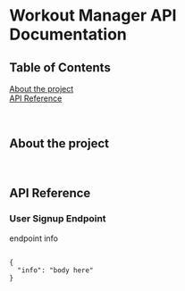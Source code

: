 # Workout Manager API Documentation

## Table of Contents

[ About the project ](#about)<br />
[ API Reference ](#api)<br />

<br />



## About the project


<br />

## API Reference

### User Signup Endpoint
endpoint info

```json5

{
  "info": "body here"
}

```

<br />